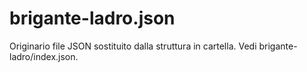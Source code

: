 # brigante-ladro.json

Originario file JSON sostituito dalla struttura in cartella. Vedi brigante-ladro/index.json.

